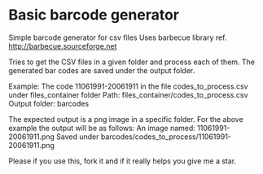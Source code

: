 # Basic barcode generator
Simple barcode generator for csv files
Uses barbecue library ref. http://barbecue.sourceforge.net

Tries to get the CSV files in a given folder and process each of them. The generated bar codes are saved under the output folder.

Example:
The code 11061991-20061911 in the file codes_to_process.csv under files_container folder
Path: files_container/codes_to_process.csv
Output folder: barcodes

The expected output is a png image in a specific folder. For the above example the output will be as follows:
An image named: 11061991-20061911.png
Saved under barcodes/codes_to_process/11061991-20061911.png

Please if you use this, fork it and if it really helps you give me a star.

